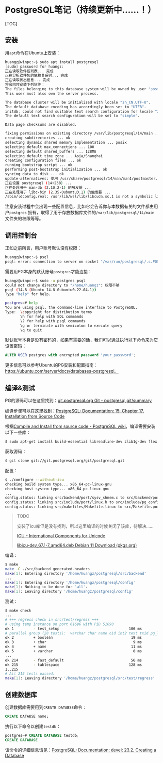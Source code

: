# PostgreSQL笔记（持续更新中……！）



[TOC]



## 安装

用``apt``命令在Ubuntu上安装：

```bash
huangz@winpc:~$ sudo apt install postgresql
[sudo] password for huangz:
正在读取软件包列表... 完成
正在分析软件包的依赖关系树... 完成
正在读取状态信息... 完成
将会同时安装下列软件：
The files belonging to this database system will be owned by user "postgres".
This user must also own the server process.

The database cluster will be initialized with locale "zh_CN.UTF-8".
The default database encoding has accordingly been set to "UTF8".
initdb: could not find suitable text search configuration for locale "zh_CN.UTF-8"
The default text search configuration will be set to "simple".

Data page checksums are disabled.

fixing permissions on existing directory /var/lib/postgresql/14/main ... ok
creating subdirectories ... ok
selecting dynamic shared memory implementation ... posix
selecting default max_connections ... 100
selecting default shared_buffers ... 128MB
selecting default time zone ... Asia/Shanghai
creating configuration files ... ok
running bootstrap script ... ok
performing post-bootstrap initialization ... ok
syncing data to disk ... ok
update-alternatives: 使用 /usr/share/postgresql/14/man/man1/postmaster.1.gz 来在自动模式中提供 /usr/share/man/man1/postmaster.1.gz (postmaster.1.gz)
正在设置 postgresql (14+238) ...
正在处理用于 man-db (2.10.2-1) 的触发器 ...
正在处理用于 libc-bin (2.35-0ubuntu3.1) 的触发器 ...
/sbin/ldconfig.real: /usr/lib/wsl/lib/libcuda.so.1 is not a symbolic link
```

注意安装过程中会出现一些配置信息，比如它会告诉你与本数据有关的文件都由用户``postgres`` 拥有，取得了用于存放数据库文件的``/var/lib/postgresql/14/main``文件夹的权限等等。



## 调用控制台

正如之前所言，用户账号默认没有权限：

```bash
huangz@winpc:~$ psql
psql: error: connection to server on socket "/var/run/postgresql/.s.PGSQL.5432" failed: FATAL:  role "huangz" does not exist
```

需要用PG本身的默认账号``postgres``才能连接：

```bash
huangz@winpc:~$ sudo -u postgres psql
could not change directory to "/home/huangz": 权限不够
psql (14.8 (Ubuntu 14.8-0ubuntu0.22.04.1))
Type "help" for help.

postgres=# help
You are using psql, the command-line interface to PostgreSQL.
Type:  \copyright for distribution terms
       \h for help with SQL commands
       \? for help with psql commands
       \g or terminate with semicolon to execute query
       \q to quit
```

默认账号本身是没有密码的，如果有需要的话，我们可以通过执行以下命令来为它设置密码：

```sql
ALTER USER postgres with encrypted password 'your_password';
```

更多信息可以参考Ubuntu的PG安装和配置指南：https://ubuntu.com/server/docs/databases-postgresql。



## 编译&测试

PG的源码可以在这里找到：[git.postgresql.org Git - postgresql.git/summary](https://git.postgresql.org/gitweb/?p=postgresql.git)

编译步骤可以在这里找到：[PostgreSQL: Documentation: 15: Chapter 17. Installation from Source Code](https://www.postgresql.org/docs/current/installation.html)

根据[Compile and Install from source code - PostgreSQL wiki](https://wiki.postgresql.org/wiki/Compile_and_Install_from_source_code)，编译需要安装以下一些库：

```bash
$ sudo apt-get install build-essential libreadline-dev zlib1g-dev flex bison libxml2-dev libxslt-dev libssl-dev libxml2-utils xsltproc ccache
```

获取源码：

```bash
$ git clone git://git.postgresql.org/git/postgresql.git
```

配置：

```bash
$ ./configure --without-icu
checking build system type... x86_64-pc-linux-gnu
checking host system type... x86_64-pc-linux-gnu
...
config.status: linking src/backend/port/sysv_shmem.c to src/backend/port/pg_shmem.c
config.status: linking src/include/port/linux.h to src/include/pg_config_os.h
config.status: linking src/makefiles/Makefile.linux to src/Makefile.port
```

> TODO
>
> 安装了icu库但是没有找到，所以这里编译的时候关闭了该库，待解决……
>
> [ICU - International Components for Unicode](https://icu.unicode.org/)
>
> [libicu-dev_67.1-7_amd64.deb Debian 11 Download (pkgs.org)](https://debian.pkgs.org/11/debian-main-amd64/libicu-dev_67.1-7_amd64.deb.html)

编译：

```bash
$ make
make -C ./src/backend generated-headers
make[1]: Entering directory '/home/huangz/postgresql/src/backend'
...
make[1]: Entering directory '/home/huangz/postgresql/config'
make[1]: Nothing to be done for 'all'.
make[1]: Leaving directory '/home/huangz/postgresql/config'
```

测试：

```bash
$ make check
...
# +++ regress check in src/test/regress +++
# using temp instance on port 61696 with PID 51090
ok 1         - test_setup                                106 ms
# parallel group (20 tests):  varchar char name oid int2 text txid pg_lsn boolean int4 uuid float4 regproc money int8 float8 bit enum numeric rangetypes
ok 2         + boolean                                    19 ms
ok 3         + char                                        9 ms
ok 4         + name                                       11 ms
ok 5         + varchar                                     8 ms
...
ok 214       - fast_default                               56 ms
ok 215       - tablespace                                128 ms
1..215
# All 215 tests passed.
make[1]: Leaving directory '/home/huangz/postgresql/src/test/regress'
```



## 创建数据库

创建数据库需要用到``CREATE DATABSE``命令：

```sql
CREATE DATABSE name;
```

执行以下命令以创建``testdb``：

```sql
postgres=# CREATE DATABASE testdb;
CREATE DATABASE
```

该命令的详细信息请见：[PostgreSQL: Documentation: devel: 23.2. Creating a Database](https://www.postgresql.org/docs/devel/manage-ag-createdb.html)





